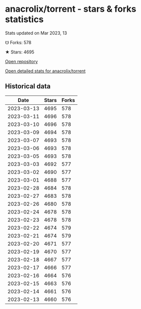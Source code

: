 # anacrolix/torrent - stars & forks statistics

Stats updated on Mar 2023, 13

☋ Forks: 578

★ Stars: 4695

[Open repository](https://github.com/anacrolix/torrent)

[Open detailed stats for anacrolix/torrent](https://reviewgithub.com/rep/anacrolix/torrent)

## Historical data
| Date | Stars | Forks |
|------|-------|-------|
| 2023-03-13 | 4695 | 578 | 
| 2023-03-11 | 4696 | 578 | 
| 2023-03-10 | 4696 | 578 | 
| 2023-03-09 | 4694 | 578 | 
| 2023-03-07 | 4693 | 578 | 
| 2023-03-06 | 4693 | 578 | 
| 2023-03-05 | 4693 | 578 | 
| 2023-03-03 | 4692 | 577 | 
| 2023-03-02 | 4690 | 577 | 
| 2023-03-01 | 4688 | 577 | 
| 2023-02-28 | 4684 | 578 | 
| 2023-02-27 | 4683 | 578 | 
| 2023-02-26 | 4680 | 578 | 
| 2023-02-24 | 4678 | 578 | 
| 2023-02-23 | 4678 | 578 | 
| 2023-02-22 | 4674 | 579 | 
| 2023-02-21 | 4674 | 579 | 
| 2023-02-20 | 4671 | 577 | 
| 2023-02-19 | 4670 | 577 | 
| 2023-02-18 | 4667 | 577 | 
| 2023-02-17 | 4666 | 577 | 
| 2023-02-16 | 4664 | 576 | 
| 2023-02-15 | 4663 | 576 | 
| 2023-02-14 | 4661 | 576 | 
| 2023-02-13 | 4660 | 576 | 

